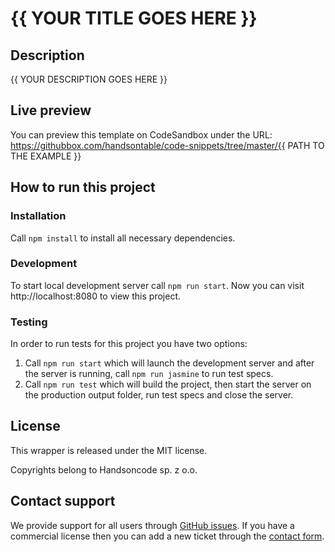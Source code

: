 # {{ YOUR TITLE GOES HERE }}

## Description

{{ YOUR DESCRIPTION GOES HERE }}

## Live preview

You can preview this template on CodeSandbox  under the URL: https://githubbox.com/handsontable/code-snippets/tree/master/{{ PATH TO THE EXAMPLE }}

## How to run this project

### Installation

Call `npm install` to install all necessary dependencies.

### Development

To start local development server call `npm run start`. Now you can visit http://localhost:8080 to view this project.

### Testing

In order to run tests for this project you have two options:

1. Call `npm run start` which will launch the development server and after the server is running, call `npm run jasmine` to run test specs.
2. Call `npm run test` which will build the project, then start the server on the production output folder, run test specs and close the server.

## License

This wrapper is released under the MIT license.

Copyrights belong to Handsoncode sp. z o.o.

## Contact support

We provide support for all users through [GitHub issues](https://github.com/handsontable/handsontable/issues). If you have a commercial license then you can add a new ticket through the [contact form](https://handsontable.com/contact?category=technical_support).
